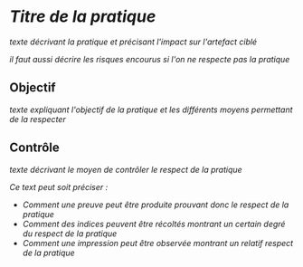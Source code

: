 _Titre de la pratique_
==========================

_texte décrivant la pratique et précisant l'impact sur l'artefact ciblé_

_il faut aussi décrire les risques encourus si l'on ne respecte pas la pratique_

Objectif
--------

_texte expliquant l'objectif de la pratique et les différents moyens permettant de la respecter_

Contrôle
--------

_texte décrivant le moyen de contrôler le respect de la pratique_

_Ce text peut soit préciser :_

* _Comment une preuve peut être produite prouvant donc le respect de la pratique_
* _Comment des indices peuvent être récoltés montrant un certain degré du respect de la pratique_
* _Comment une impression peut être observée montrant un relatif respect de la pratique_
